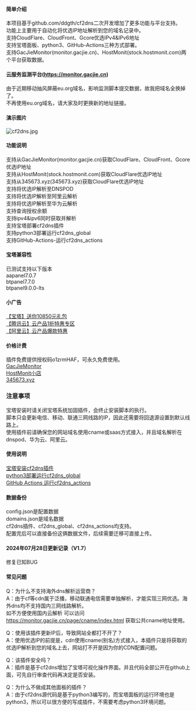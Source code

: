 #### 简单介绍     
本项目基于github.com/ddgth/cf2dns二次开发增加了更多功能与平台支持。    
功能上主要用于自动化将优选IP地址解析到您的域名记录中。    
支持CloudFlare、CloudFront、Gcore优选IPv4&IPv6地址    
支持宝塔面板、python3、GitHub-Actions三种方式部署。    
支持GacJieMonitor(monitor.gacjie.cn)、HostMonit(stock.hostmonit.com)两个平台获取数据。
   
#### 云服务监测平台(https://monitor.gacjie.cn)     
由于近期移动抽风屏蔽eu.org域名，影响监测脚本提交数据，故我把域名全换掉了。     
不再使用eu.org域名，请大家及时更换新的地址链接。    
    
#### 演示图片    
 ![cf2dns.jpg](https://raw.githubusercontent.com/gacjie/cf2dns/main/cf2dns.jpg)   
         
#### 功能说明    
支持从GacJieMonitor(monitor.gacjie.cn)获取CloudFlare、CloudFront、Gcore优选IP地址   
支持从HostMonit(stock.hostmonit.com)获取CloudFlare优选IP地址          
支持从345673.xyz(345673.xyz)获取CloudFlare优选IP地址   
支持将优选IP解析至DNSPOD        
支持将优选IP解析至阿里云解析          
支持将优选IP解析至华为云解析          
支持查询授权余额          
支持ipv4&ipv6同时获取并解析                 
支持宝塔部署cf2dns插件    
支持python3部署运行cf2dns_global    
支持GitHub-Actions-运行cf2dns_actions    
         
#### 宝塔兼容性   
已测试支持以下版本    
aapanel7.0.7   
btpanel7.7.0    
btpanel9.0.0-lts    
         
#### 小广告
[【宝塔】送你10850元礼包](https://www.bt.cn/?invite_code=M19yaHFycXY=)    
[【腾讯云】云产品1折特惠专区](https://curl.qcloud.com/zASK1SLm)     
[【阿里云】云产品爆款特惠](https://www.aliyun.com/minisite/goods?userCode=zqpad1gj)    
         
#### 价格计费    
插件免费提供授权码o1zrmHAF，可永久免费使用。    
[GacJieMonitor](https://github.com/gacjie/cf2dns/wiki/GacJieMonitor付费KEY价格)   
[HostMonit小店](https://shop.hostmonit.com/)   
[345673.xyz](https://345673.xyz/)  
          
### 注意事项     
宝塔安装时请关闭宝塔系统加固插件，会终止安装脚本的执行。     
脚本只会更新电信、移动、联通三网线路的IP，因此还需要将回退源设置到默认线路上。      
使用插件前请确保您的网站域名使用cname或saas方式接入，并且域名解析在dnspod、华为云、阿里云。       
     
#### 使用说明   
[宝塔安装cf2dns插件](https://github.com/gacjie/cf2dns/wiki/宝塔安装cf2dns插件)   
[python3部署运行cf2dns_global](https://github.com/gacjie/cf2dns/wiki/python3部署运行cf2dns_global)  
[GitHub Actions 运行cf2dns_actions](https://github.com/gacjie/cf2dns/wiki/GitHub-Actions-运行cf2dns_actions)  
        
#### 数据备份     
config.json是配置数据    
domains.json是域名数据    
cf2dns插件、cf2dns_global、cf2dns_actions均支持。    
配置完后可以直接备份这俩数据文件，后续需要迁移可直接上传。     
   
#### 2024年07月28日更新记录（V1.7）            
修复已知BUG    
   
#### 常见问题        
      
Q：为什么不支持海外dns解析运营商？     
A：由于cf等cdn属于泛播，移动联通电信需要单独解析，才能实现三网优选。海外dns均不支持国内三网线路解析。      
如不方便使用国内云解析 可以访问 https://monitor.gacjie.cn/page/cname/index.html 获取公共cname地址使用。       
     
Q：使用该插件更新IP后，导致网站全都打不开了？      
A：使用优选IP的前提是，cdn使用cname(别名)方式接入，本插件只是将获取的优选IP解析到您的域名上去，网站打不开是因为你的CDN配置问题。        
     
Q：该插件安全吗？      
A：插件是基于cf2dns增加了宝塔可视化操作界面。并且代码全部公开在github上面，可先自行审查代码再决定是否安装。      
      
Q：为什么不做成其他面板的插件？      
A：由于cf2dns源代码是基于python3编写的，而宝塔面板的运行环境也是python3，所以可以很方便的写成插件，不需要考虑python3环境问题。       